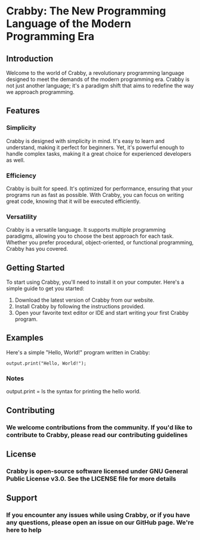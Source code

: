 # Crabby: The New Programming Language of the Modern Programming Era

## Introduction

Welcome to the world of Crabby, a revolutionary programming language designed to meet the demands of the modern programming era. Crabby is not just another language; it's a paradigm shift that aims to redefine the way we approach programming.

## Features

### Simplicity

Crabby is designed with simplicity in mind. It's easy to learn and understand, making it perfect for beginners. Yet, it's powerful enough to handle complex tasks, making it a great choice for experienced developers as well.

### Efficiency

Crabby is built for speed. It's optimized for performance, ensuring that your programs run as fast as possible. With Crabby, you can focus on writing great code, knowing that it will be executed efficiently.

### Versatility

Crabby is a versatile language. It supports multiple programming paradigms, allowing you to choose the best approach for each task. Whether you prefer procedural, object-oriented, or functional programming, Crabby has you covered.

## Getting Started

To start using Crabby, you'll need to install it on your computer. Here's a simple guide to get you started:

1. Download the latest version of Crabby from our website.
2. Install Crabby by following the instructions provided.
3. Open your favorite text editor or IDE and start writing your first Crabby program.

## Examples

Here's a simple "Hello, World!" program written in Crabby:

```crabby
output.print("Hello, World!");
```

### Notes

output.print = Is the syntax for printing the hello world.

## Contributing

### We welcome contributions from the community. If you'd like to contribute to Crabby, please read our contributing guidelines

## License

### Crabby is open-source software licensed under GNU General Public License v3.0. See the LICENSE file for more details

## Support

### If you encounter any issues while using Crabby, or if you have any questions, please open an issue on our GitHub page. We're here to help
